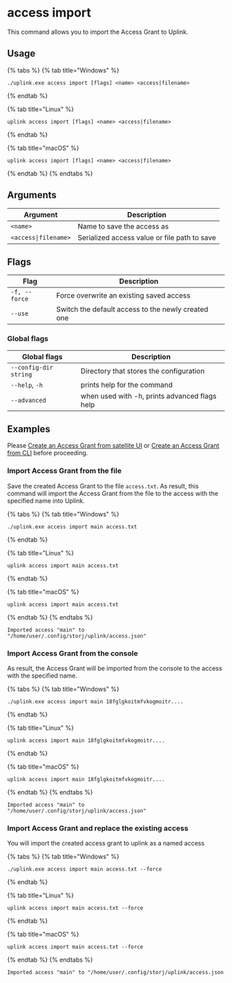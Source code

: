 # access import

This command allows you to import the Access Grant to Uplink.

## Usage

{% tabs %}
{% tab title="Windows" %}
```
./uplink.exe access import [flags] <name> <access|filename>
```
{% endtab %}

{% tab title="Linux" %}
```
uplink access import [flags] <name> <access|filename>
```
{% endtab %}

{% tab title="macOS" %}
```
uplink access import [flags] <name> <access|filename>
```
{% endtab %}
{% endtabs %}

## Arguments

| Argument             | Description                                  |
| -------------------- | -------------------------------------------- |
| `<name>`             | Name to save the access as                   |
| `<access\|filename>` | Serialized access value or file path to save |

## Flags

| Flag          | Description                                        |
| ------------- | -------------------------------------------------- |
| `-f, --force` | Force overwrite an existing saved access           |
| `--use`       | Switch the default access to the newly created one |

### Global flags

| Global flags          | Description                                   |
| --------------------- | --------------------------------------------- |
| `--config-dir string` | Directory that stores the configuration       |
| `--help`, `-h`        | prints help for the command                   |
| `--advanced`          | when used with -h, prints advanced flags help |

## Examples

Please [Create an Access Grant from satellite UI](../../../getting-started/quickstart-uplink-cli/uploading-your-first-object/create-first-access-grant.md) or [Create an Access Grant from CLI](../../../getting-started/quickstart-uplink-cli/generate-access-grants-and-tokens/generate-a-token.md) before proceeding.

### Import Access Grant from the file

Save the created Access Grant to the file `access.txt`. As result, this command will import the Access Grant from the file to the access with the specified name into Uplink.

{% tabs %}
{% tab title="Windows" %}
```
./uplink.exe access import main access.txt
```
{% endtab %}

{% tab title="Linux" %}
```
uplink access import main access.txt
```
{% endtab %}

{% tab title="macOS" %}
```
uplink access import main access.txt
```
{% endtab %}
{% endtabs %}

```
Imported access "main" to "/home/user/.config/storj/uplink/access.json"
```

### Import Access Grant from the console

As result, the Access Grant will be imported from the console to the access with the specified name.

{% tabs %}
{% tab title="Windows" %}
```
./uplink.exe access import main 18fglgkoitmfvkogmoitr....
```
{% endtab %}

{% tab title="Linux" %}
```
uplink access import main 18fglgkoitmfvkogmoitr....
```
{% endtab %}

{% tab title="macOS" %}
```
uplink access import main 18fglgkoitmfvkogmoitr....
```
{% endtab %}
{% endtabs %}

```
Imported access "main" to "/home/user/.config/storj/uplink/access.json"
```

### Import Access Grant and replace the existing access

You will import the created access grant to uplink as a named access

{% tabs %}
{% tab title="Windows" %}
```
./uplink.exe access import main access.txt --force
```
{% endtab %}

{% tab title="Linux" %}
```
uplink access import main access.txt --force
```
{% endtab %}

{% tab title="macOS" %}
```
uplink access import main access.txt --force
```
{% endtab %}
{% endtabs %}

```
Imported access "main" to "/home/user/.config/storj/uplink/access.json
```
